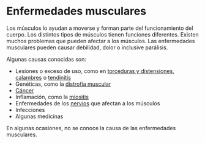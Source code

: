 Enfermedades musculares
=======================


Los músculos lo ayudan a moverse y forman parte del funcionamiento del cuerpo. Los distintos tipos de músculos tienen funciones diferentes. Existen muchos problemas que pueden afectar a los músculos. Las enfermedades musculares pueden causar debilidad, dolor o inclusive parálisis. 


Algunas causas conocidas son:

* Lesiones o exceso de uso, como en [torceduras y distensiones](https://medlineplus.gov/spanish/sprainsandstrains.html), [calambres](https://medlineplus.gov/spanish/musclecramps.html) o [tendinitis](https://medlineplus.gov/spanish/tendinitis.html)
* Genéticas, como la [distrofia muscular](https://medlineplus.gov/spanish/musculardystrophy.html)
* [Cáncer](https://medlineplus.gov/spanish/softtissuesarcoma.html)
* Inflamación, como la [miositis](https://medlineplus.gov/spanish/myositis.html)
* Enfermedades de los [nervios](https://medlineplus.gov/spanish/neuromusculardisorders.html) que afectan a los músculos
* Infecciones
* Algunas medicinas


En algunas ocasiones, no se conoce la causa de las enfermedades musculares. 

